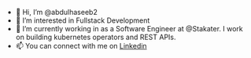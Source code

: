 - 👋 Hi, I’m @abdulhaseeb2
- 👀 I’m interested in Fullstack Development
- 🌱 I’m currently working in as a Software Engineer at @Stakater. I work on building kubernetes operators and REST APIs.
- 📫 You can connect with me on [Linkedin](https://www.linkedin.com/in/abdulhaseeb65)

<!---
abdulhaseeb2/abdulhaseeb2 is a ✨ special ✨ repository because its `README.md` (this file) appears on your GitHub profile.
You can click the Preview link to take a look at your changes.
--->
